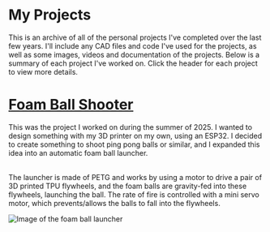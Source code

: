 # My Projects

This is an archive of all of the personal projects I've completed over the last few years. I'll include any CAD files and code I've used for the projects, as well as some images, videos and documentation of the projects. Below is a summary of each project I've worked on. Click the header for each project to view more details.



# [Foam Ball Shooter](https://github.com/BenZbor/My-Projects/tree/Foam-Ball-Shooter)

This was the project I worked on during the summer of 2025. I wanted to design something with my 3D printer on my own, using an ESP32. I decided to create something to shoot ping pong balls or similar, and I expanded this idea into an automatic foam ball launcher.
</br></br>

The launcher is made of PETG and works by using a motor to drive a pair of 3D printed TPU flywheels, and the foam balls are gravity-fed into these flywheels, launching the ball. The rate of fire is controlled with a mini servo motor, which prevents/allows the balls to fall into the flywheels.

![Image of the foam ball launcher](/Images/Launcher.jpg)
